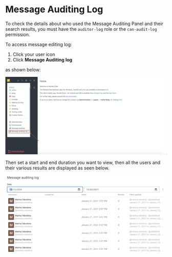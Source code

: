 # Message Auditing Log

To check the details about who used the Message Auditing Panel and their search results, you must have the `auditor-log` role or the `can-audit-log` permission.

To access message editing log:

1. Click your user icon
2. Click **Message Auditing log**

as shown below:

![](<../.gitbook/assets/image (300).png>)

Then set a start and end duration you want to view, then all the users and their various results are displayed as seen below.

![](<../.gitbook/assets/image (301).png>)
